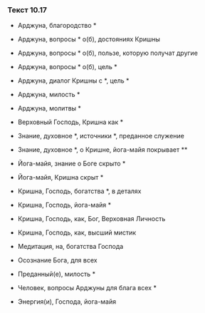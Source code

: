 ### Текст 10.17

- Арджуна, благородство *

- Арджуна, вопросы * о(б), достояниях Кришны

- Арджуна, вопросы * о(б), пользе, которую получат другие

- Арджуна, вопросы * о(б), цель *

- Арджуна, диалог Кришны с *, цель *

- Арджуна, милость *

- Арджуна, молитвы *

- Верховный Господь, Кришна как *

- Знание, духовное *, источники *, преданное служение

- Знание, духовное *, о Кришне, йога-майя покрывает **

- Йога-майя, знание о Боге скрыто *

- Йога-майя, Кришна скрыт *

- Кришна, Господь, богатства *, в деталях

- Кришна, Господь, йога-майя *

- Кришна, Господь, как, Бог, Верховная Личность

- Кришна, Господь, как, высший мистик

- Медитация, на, богатства Господа

- Осознание Бога, для всех

- Преданный(е), милость *

- Человек, вопросы Арджуны для блага всех *

- Энергия(и), Господа, йога-майя
	
